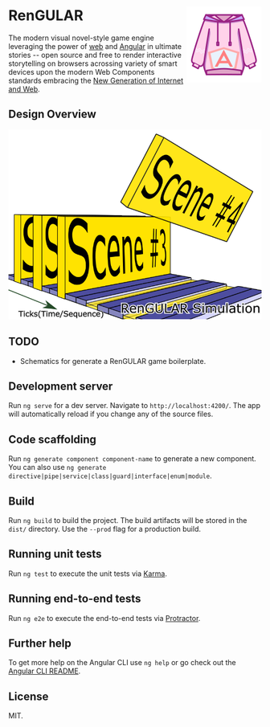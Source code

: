 # RenGULAR <img src="https://github.com/chigix/rengular/blob/master/src/assets/logo-150.png" align="right" />

The modern visual novel-style game engine leveraging the power of
[web](https://www.webcomponents.org/) and [Angular](https://angular.io/) in ultimate stories
-- open source and free to render interactive storytelling on browsers acrossing
variety of smart devices upon the modern Web Components standards embracing the
[New Generation of Internet and Web](https://ieeexplore.ieee.org/document/4620089/?arnumber=4620089).

## Design Overview

![rengular-design](./src/assets/simulation.png)

## TODO

* Schematics for generate a RenGULAR game boilerplate.

## Development server

Run `ng serve` for a dev server. Navigate to `http://localhost:4200/`. The app will automatically reload if you change any of the source files.

## Code scaffolding

Run `ng generate component component-name` to generate a new component. You can also use `ng generate directive|pipe|service|class|guard|interface|enum|module`.

## Build

Run `ng build` to build the project. The build artifacts will be stored in the `dist/` directory. Use the `--prod` flag for a production build.

## Running unit tests

Run `ng test` to execute the unit tests via [Karma](https://karma-runner.github.io).

## Running end-to-end tests

Run `ng e2e` to execute the end-to-end tests via [Protractor](http://www.protractortest.org/).

## Further help

To get more help on the Angular CLI use `ng help` or go check out the [Angular CLI README](https://github.com/angular/angular-cli/blob/master/README.md).

## License

MIT.
